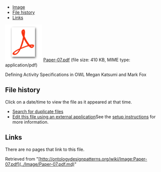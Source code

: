 * [Image](../Image/Paper-07.pdf.md#file)
* [File history](../Image/Paper-07.pdf.md#filehistory)
* [Links](../Image/Paper-07.pdf.md#filelinks)

[![](../skins/common/images/icons/fileicon-pdf.png)](../Image/Paper-07.pdf.md "Paper-07.pdf")
[Paper-07.pdf](../images/0/04/Paper-07.pdf "Paper-07.pdf")‎  (file size: 410 KB, MIME type: application/pdf)




Defining Activity Specifications in OWL
Megan Katsumi and Mark Fox




## File history

Click on a date/time to view the file as it appeared at that time.



  
* [Search for duplicate files](http://ontologydesignpatterns.org/wiki/Special:FileDuplicateSearch/Paper-07.pdf "Special:FileDuplicateSearch/Paper-07.pdf")
* [Edit this file using an external application](http://ontologydesignpatterns.org/wiki/index.php?title=Image:Paper-07.pdf&action=edit&externaledit=true&mode=file "Image:Paper-07.pdf")See the [setup instructions](http://www.mediawiki.org/wiki/Manual:External_editors "http://www.mediawiki.org/wiki/Manual:External_editors") for more information.

## Links



There are no pages that link to this file.




Retrieved from "[http://ontologydesignpatterns.org/wiki/Image:Paper-07.pdf](../Image/Paper-07.pdf.md)"